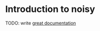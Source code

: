 # Introduction to noisy

TODO: write [great documentation](http://jacobian.org/writing/great-documentation/what-to-write/)
